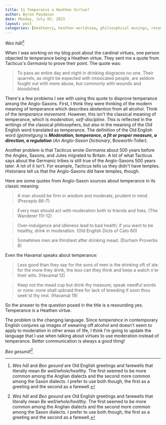 ```yaml
---
title: Is Temperance a Heathen Virtue?
author: Byron Pendason
date: Monday, July 03, 2023
layout: post
categories: [Heathenry, heathen worldview, philosophical musings, reconstruction]
---
```


*Wes hāl!*[^1] 

When I was working on my blog post about the cardinal virtues, one person objected to temperance being a Heathen virtue. They sent me a quote from Tacticus's *Germania* to prove their point. The quote was:

> To pass an entire day and night in drinking disgraces no one. Their quarrels, as might be expected with intoxicated people, are seldom fought out with mere abuse, but commonly with wounds and bloodshed.

There's a few problems I see with using this quote to disprove temperance among the Anglo-Saxons. First, I think they were thinking of the modern meaning of temperance which describes abstention from all alcohol. Think of the *temperance movement*. However, this isn't the classical meaning of temperance, which is *moderation, self-discipline*. This is reflected in the writings of the classical philosophers, but also in the meaning of the Old English word translated as temperance. The definition of the Old English word *(ge)metgung* is ***Moderation, temperance, a fit or proper measure, a direction, a regulation*** (*An Anglo-Saxon Dictionary*, Bosworth-Toller).

Another problem is that Tacticus wrote *Germania* about 500 years before the Angles, Saxons, and Jutes migrated to Britain. A lot of what Tacticus says about the Germanic tribes is still true of the Anglo-Saxons 500 years later. A lot of it isn't. For example, Tacticus tells us they didn't have temples. Historians tell us that the Anglo-Saxons did have temples, though.

Here are some quotes from Anglo-Saxon sources about temperance in its classic meaning:

> A man should be firm in wisdom and moderate, prudent in mind. (Precepts 86-7)

> Every man should act with moderation both to friends and foes. (The Wanderer 111-12)

> Over-indulgence and idleness lead to bad health; if you want to be healthy, drink in moderation. (Old English Dicts of Cato 60)

> Sometimes men are thirstiest after drinking mead. (Durham Proverbs 8)

Even the Havamal speaks about temperance:

> Less good than they say for the sons of men
> is the drinking oft of ale:
> for the more they drink, the less can they think
> and keep a watch o'er their wits.
> (Havamal 12)

> Keep not the mead cup but drink thy measure;
> speak needful words or none:
> none shall upbraid thee for lack of breeding
> if soon thou seek'st thy rest.
> (Havamal 19)

So the answer to the question posed in the title is a resounding yes. Temperance *is* a Heathen virtue. 

The problem is the changing language. Since *temperance* in contemporary English conjures up images of swearing off alcohol and doesn't seem to apply to moderation in other areas of life, I think I'm going to update the language that I use when talking about virtues to use moderation instead of temperance. Better communication is always a good thing!

*Beo gesund!*[^1]

[^1]: *Wes hāl* and *Beo gesund* are Old English greetings and farewells that literally mean *Be well/whole/healthy*. The first seemed to be more common among the Anglian dialects and the second more common among the Saxon dialects. I prefer to use both though, the first as a greeting and the second as a farewell.
